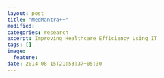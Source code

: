 ```yaml
---
layout: post
title: "MedMantra++"
modified:
categories: research
excerpt: Improving Healthcare Efficiency Using IT
tags: []
image:
  feature:
date: 2014-08-15T21:53:37+05:30
---
```


